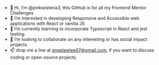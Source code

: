 - 👋 Hi, I’m @pinkwisteria3, this GitHub is for all my Frontend Mentor Challenges
- 👀 I’m interested in developing Responsive and Accessible web applications with React or vanilla JS
- 🌱 I’m currently learning to incorporate Typescript in React and jest testing.
- 💞️ I’m looking to collaborate on any interesting or has social impact projects
- 📫 drop me a line at angelawlee07@gmail.com, if you want to discuss coding or open-source projects.
<!---
pinkwisteria3/pinkwisteria3 is a ✨ special ✨ repository because its `README.md` (this file) appears on your GitHub profile.
You can click the Preview link to take a look at your changes.
--->
